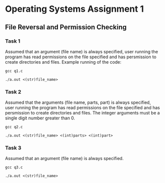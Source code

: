 # Operating Systems Assignment 1

## File Reversal and Permission Checking

### Task 1

Assumed that an argument (file name) is always specified, user running the program has read permissions on the file specified and has persmission to create directories and files. Example running of the code:

`gcc q1.c`

`./a.out <(str)file_name>`

### Task 2

Assumed that the arguments (file name, parts, part) is always specified, user running the program has read permissions on the file specified and has persmission to create directories and files. The integer arguments must be a single digit number greater than 0.

`gcc q2.c`

`./a.out <(str)file_name> <(int)parts> <(int)part>`

### Task 3

Assumed that an argument (file name) is always specified.

`gcc q3.c`

`./a.out <(str)file_name>`
